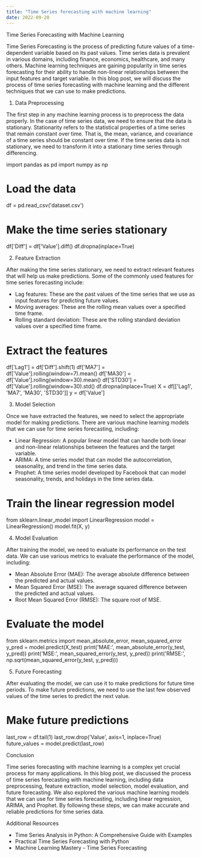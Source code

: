 ```yaml
---
title: "Time Series forecasting with machine learning"
date: 2022-09-20
---
```





Time Series Forecasting with Machine Learning

Time Series Forecasting is the process of predicting future values of a time-dependent variable based on its past values. Time series data is prevalent in various domains, including finance, economics, healthcare, and many others. Machine learning techniques are gaining popularity in time series forecasting for their ability to handle non-linear relationships between the input features and target variable. In this blog post, we will discuss the process of time series forecasting with machine learning and the different techniques that we can use to make predictions.

1. Data Preprocessing

The first step in any machine learning process is to preprocess the data properly. In the case of time series data, we need to ensure that the data is stationary. Stationarity refers to the statistical properties of a time series that remain constant over time. That is, the mean, variance, and covariance of a time series should be constant over time. If the time series data is not stationary, we need to transform it into a stationary time series through differencing.

import pandas as pd
import numpy as np

# Load the data
df = pd.read_csv('dataset.csv')

# Make the time series stationary
df['Diff'] = df['Value'].diff()
df.dropna(inplace=True)

2. Feature Extraction

After making the time series stationary, we need to extract relevant features that will help us make predictions. Some of the commonly used features for time series forecasting include:

- Lag features: These are the past values of the time series that we use as input features for predicting future values.
- Moving averages: These are the rolling mean values over a specified time frame.
- Rolling standard deviation: These are the rolling standard deviation values over a specified time frame.

# Extract the features
df['Lag1'] = df['Diff'].shift(1)
df['MA7'] = df['Value'].rolling(window=7).mean()
df['MA30'] = df['Value'].rolling(window=30).mean()
df['STD30'] = df['Value'].rolling(window=30).std()
df.dropna(inplace=True)
X = df[['Lag1', 'MA7', 'MA30', 'STD30']]
y = df['Value']

3. Model Selection

Once we have extracted the features, we need to select the appropriate model for making predictions. There are various machine learning models that we can use for time series forecasting, including:

- Linear Regression: A popular linear model that can handle both linear and non-linear relationships between the features and the target variable.
- ARIMA: A time series model that can model the autocorrelation, seasonality, and trend in the time series data.
- Prophet: A time series model developed by Facebook that can model seasonality, trends, and holidays in the time series data.

# Train the linear regression model
from sklearn.linear_model import LinearRegression
model = LinearRegression()
model.fit(X, y)

4. Model Evaluation

After training the model, we need to evaluate its performance on the test data. We can use various metrics to evaluate the performance of the model, including:

- Mean Absolute Error (MAE): The average absolute difference between the predicted and actual values.
- Mean Squared Error (MSE): The average squared difference between the predicted and actual values.
- Root Mean Squared Error (RMSE): The square root of MSE.

# Evaluate the model
from sklearn.metrics import mean_absolute_error, mean_squared_error
y_pred = model.predict(X_test)
print('MAE:', mean_absolute_error(y_test, y_pred))
print('MSE:', mean_squared_error(y_test, y_pred))
print('RMSE:', np.sqrt(mean_squared_error(y_test, y_pred)))

5. Future Forecasting

After evaluating the model, we can use it to make predictions for future time periods. To make future predictions, we need to use the last few observed values of the time series to predict the next value.

# Make future predictions
last_row = df.tail(1)
last_row.drop('Value', axis=1, inplace=True)
future_values = model.predict(last_row)

Conclusion

Time series forecasting with machine learning is a complex yet crucial process for many applications. In this blog post, we discussed the process of time series forecasting with machine learning, including data preprocessing, feature extraction, model selection, model evaluation, and future forecasting. We also explored the various machine learning models that we can use for time series forecasting, including linear regression, ARIMA, and Prophet. By following these steps, we can make accurate and reliable predictions for time series data. 

Additional Resources

- Time Series Analysis in Python: A Comprehensive Guide with Examples
- Practical Time Series Forecasting with Python
- Machine Learning Mastery - Time Series Forecasting